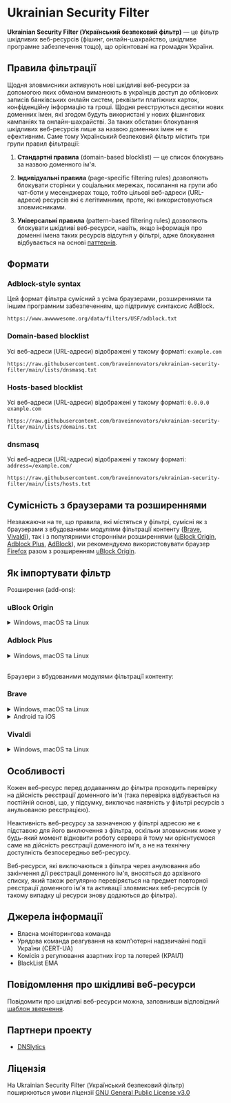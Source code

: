 # Ukrainian Security Filter

**Ukrainian Security Filter (Український безпековий фільтр)** — це фільтр шкідливих веб-ресурсів (фішинг, онлайн-шахрайство, шкідливе програмне забезпечення тощо), що орієнтовані на громадян України.

## Правила фільтрації

Щодня зловмисники активують нові шкідливі веб-ресурси за допомогою яких обманом виманюють в українців доступ до облікових записів банківських онлайн систем, реквізити платіжних карток, конфіденційну інформацію та гроші. Щодня реєструються десятки нових доменних імен, які згодом будуть використані у нових фішингових кампаніях та онлайн-шахрайстві. За таких обставин блокування шкідливих веб-ресурсів лише за назвою доменних імен не є ефективним. Саме тому Український безпековий фільтр містить три групи правил фільтрації:

1. **Стандартні правила** (domain-based blocklist) — це список блокувань за назвою доменного ім'я.

2. **Індивідуальні правила** (page-specific filtering rules) дозволяють блокувати сторінки у соціальних мережах, посилання на групи або чат-боти у месенджерах тощо, тобто цільові веб-адреси (URL-адреси) ресурсів які є легітимними, проте, які використовуються зловмисниками.

3. **Універсальні правила** (pattern-based filtering rules) дозволяють блокувати шкідливі веб-ресурси, навіть, якщо інформація про доменні імена таких ресурсів відсутня у фільтрі, адже блокування відбувається на основі [паттернів](https://mastodon.online/@braveinnovators/111364189029417720).

## Формати

### Adblock-style syntax

Цей формат фільтра сумісний з усіма браузерами, розширеннями та іншим програмним забезпеченням, що підтримує синтаксис AdBlock.

```
https://www.awwwwesome.org/data/filters/USF/adblock.txt
```

### Domain-based blocklist

Усі веб-адреси (URL-адреси) відображені у такому форматі: `example.com`

```
https://raw.githubusercontent.com/braveinnovators/ukrainian-security-filter/main/lists/dnsmasq.txt
```

### Hosts-based blocklist

Усі веб-адреси (URL-адреси) відображені у такому форматі: `0.0.0.0 example.com`

```
https://raw.githubusercontent.com/braveinnovators/ukrainian-security-filter/main/lists/domains.txt
```

### dnsmasq

Усі веб-адреси (URL-адреси) відображені у такому форматі: `address=/example.com/`

```
https://raw.githubusercontent.com/braveinnovators/ukrainian-security-filter/main/lists/hosts.txt
```

## Сумісність з браузерами та розширеннями

Незважаючи на те, що правила, які містяться у фільтрі, сумісні як з браузерами з вбудованими модулями фільтрації контенту ([Brave](https://brave.com/), [Vivaldi](https://vivaldi.com/)), так і з популярними сторонніми розширеннями ([uBlock Origin](https://ublockorigin.com/), [Adblock Plus](https://adblockplus.org/), [AdBlock](https://getadblock.com/)), ми рекомендуємо використовувати браузер [Firefox](https://www.mozilla.org/firefox/) разом з розширенням [uBlock Origin](https://ublockorigin.com/).

## Як імпортувати фільтр

Розширення (add-ons):

### uBlock Origin

<details>
<summary>Windows, macOS та Linux</summary>

1. Відкрити меню `Preferences` розширення uBlock Origin, клацнути мишею на вкладку `Filter lists` і прокрутити до розділу `Custom`
2. Клацнути мишею на `Import...` і у поле вводу вставити скопійовану адресу фільтра, зберігши зміни:

```
https://www.awwwwesome.org/data/filters/USF/adblock.txt
```

Додаткова інструкція доступна за адресою: [https://github.com/gorhill/uBlock/wiki/Filter-lists-from-around-the-web](https://github.com/gorhill/uBlock/wiki/Filter-lists-from-around-the-web)
</details>

### Adblock Plus

<details>
<summary>Windows, macOS та Linux</summary>

1. Відкрити меню налаштування розширення Adblock Plus, клацнути мишею на вкладку `Advanced` і прокрутити до розділу `My filter list`
2. У поле вводу вставити скопійовану адресу фільтра, зберігши зміни:

```
https://www.awwwwesome.org/data/filters/USF/adblock.txt
```

Додаткова інструкція доступна за адресою: [https://help.adblockplus.org/hc/en-us/articles/360062859913-Add-a-custom-filter](https://help.adblockplus.org/hc/en-us/articles/360062859913-Add-a-custom-filter)
</details>

<br>

Браузери з вбудованими модулями фільтрації контенту:

### Brave

<details>
<summary>Windows, macOS та Linux</summary>

1. У меню `Settings` відкрити вкладку `Shields` й змінити налаштування `Trackers & ads blocking` на `Aggressive`
2. У вкладці `Shields` відкрити розділ `Content filtering` і у розділі `Add custom filter lists` у поле вводу вставити скопійовану адресу фільтра:

```
https://www.awwwwesome.org/data/filters/USF/adblock.txt
```
</details>

<details>
<summary>Android та iOS</summary>

1. У меню `Settings` відкрити розділ меню `Brave Shields & privacy` й змінити налаштування `Block trackers & ads` на `Aggressive`
2. Вийти з меню, відкрити нову вкладку та ввести наступну адресу: `brave://adblock`
3. Перейти до розділу `Subscribe to filter list`, натиснути на кнопку `Add filter list via URL` і у поле вводу вставити скопійовану адресу фільтра, зберігши зміни шляхом натискання на кнопку `Submit`:

```
https://www.awwwwesome.org/data/filters/USF/adblock.txt
```

Додаткова інструкція доступна за адресою: https://brave.com/privacy-updates/10-custom-filter-lists/
</details>

### Vivaldi

<details>
<summary>Windows, macOS та Linux</summary>

1. Перейдіть у `Налаштування` > `Приватність` > `Блокування трекерів та реклами` > `Показати списки`
2. Натисніть на кнопку `Додати список`, вставте скопійовану адресу фільтра та натисніть кнопку `Імпорт`:

```
https://www.awwwwesome.org/data/filters/USF/adblock.txt
```

Додаткова інструкція доступна за адресою: [https://help.vivaldi.com/uk/desktop-uk/privacy-uk/tracking-and-ad-blocking/](https://help.vivaldi.com/uk/desktop-uk/privacy-uk/tracking-and-ad-blocking/)
</details>

## Особливості

Кожен веб-ресурс перед додаванням до фільтра проходить перевірку на дійсність реєстрації доменного ім'я (така перевірка відбувається на постійній основі, що, у підсумку, виключає наявність у фільтрі ресурсів з анульованою реєстрацією).

Неактивність веб-ресурсу за зазначеною у фільтрі адресою не є підставою для його виключення з фільтра, оскільки зловмисник може у будь-який момент відновити роботу сервера й тому ми орієнтуємося саме на дійсність реєстрації доменного ім'я, а не на технічну доступність безпосередньо веб-ресурсу.

Веб-ресурси, які виключаються з фільтра через анулювання або закінчення дії реєстрації доменного ім'я, вносяться до архівного списку, який також регулярно перевіряється на предмет повторної реєстрації доменного ім'я та активації зловмисних веб-ресурсів (у такому випадку ці ресурси знову додаються до фільтра).

## Джерела інформації

* Власна моніторингова команда
* Урядова команда реагування на комп'ютерні надзвичайні події України (CERT-UA)
* Комісія з регулювання азартних ігор та лотерей (КРАІЛ)
* BlackList EMA

## Повідомлення про шкідливі веб-ресурси

Повідомити про шкідливі веб-ресурси можна, заповнивши відповідний [шаблон звернення](https://github.com/braveinnovators/ukrainian-security-filter/issues/new?assignees=&labels=malicious+website&projects=&template=report-malicious-websites.md&title=).

## Партнери проекту

* [DNSlytics](https://dnslytics.com)

## Ліцензія

На Ukrainian Security Filter (Український безпековий фільтр) поширюються умови ліцензії [GNU General Public License v3.0](https://github.com/braveinnovators/ukrainian-security-filter/blob/main/LICENSE)
